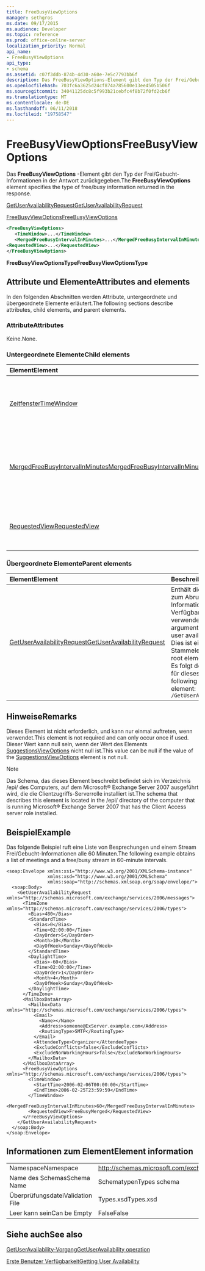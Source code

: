 ```yaml
---
title: FreeBusyViewOptions
manager: sethgros
ms.date: 09/17/2015
ms.audience: Developer
ms.topic: reference
ms.prod: office-online-server
localization_priority: Normal
api_name:
- FreeBusyViewOptions
api_type:
- schema
ms.assetid: c07f3ddb-874b-4d30-a60e-7e5c7793bb6f
description: Das FreeBusyViewOptions-Element gibt den Typ der Frei/Gebucht-Informationen in der Antwort zurückgegeben.
ms.openlocfilehash: 703fc6a3625d24cf874a785600e13ee4505b506f
ms.sourcegitcommit: 34041125dc8c5f993b21cebfc4f8b72f0fd2cb6f
ms.translationtype: MT
ms.contentlocale: de-DE
ms.lasthandoff: 06/11/2018
ms.locfileid: "19758547"
---
```

# <a name="freebusyviewoptions"></a><span data-ttu-id="0c04d-103">FreeBusyViewOptions</span><span class="sxs-lookup"><span data-stu-id="0c04d-103">FreeBusyViewOptions</span></span>

<span data-ttu-id="0c04d-104">Das **FreeBusyViewOptions** -Element gibt den Typ der Frei/Gebucht-Informationen in der Antwort zurückgegeben.</span><span class="sxs-lookup"><span data-stu-id="0c04d-104">The **FreeBusyViewOptions** element specifies the type of free/busy information returned in the response.</span></span> 
  
[<span data-ttu-id="0c04d-105">GetUserAvailabilityRequest</span><span class="sxs-lookup"><span data-stu-id="0c04d-105">GetUserAvailabilityRequest</span></span>](getuseravailabilityrequest.md)
  
[<span data-ttu-id="0c04d-106">FreeBusyViewOptions</span><span class="sxs-lookup"><span data-stu-id="0c04d-106">FreeBusyViewOptions</span></span>](freebusyviewoptions.md)
  
```xml
<FreeBusyViewOptions>
   <TimeWindow>...</TimeWindow>
   <MergedFreeBusyIntervalInMinutes>...</MergedFreeBusyIntervalInMinutes>
<RequestedView>...</RequestedView>
</FreeBusyViewOptions>

```

 <span data-ttu-id="0c04d-107">**FreeBusyViewOptionsType**</span><span class="sxs-lookup"><span data-stu-id="0c04d-107">**FreeBusyViewOptionsType**</span></span>
## <a name="attributes-and-elements"></a><span data-ttu-id="0c04d-108">Attribute und Elemente</span><span class="sxs-lookup"><span data-stu-id="0c04d-108">Attributes and elements</span></span>

<span data-ttu-id="0c04d-109">In den folgenden Abschnitten werden Attribute, untergeordnete und übergeordnete Elemente erläutert.</span><span class="sxs-lookup"><span data-stu-id="0c04d-109">The following sections describe attributes, child elements, and parent elements.</span></span>
  
### <a name="attributes"></a><span data-ttu-id="0c04d-110">Attribute</span><span class="sxs-lookup"><span data-stu-id="0c04d-110">Attributes</span></span>

<span data-ttu-id="0c04d-111">Keine.</span><span class="sxs-lookup"><span data-stu-id="0c04d-111">None.</span></span>
  
### <a name="child-elements"></a><span data-ttu-id="0c04d-112">Untergeordnete Elemente</span><span class="sxs-lookup"><span data-stu-id="0c04d-112">Child elements</span></span>

|<span data-ttu-id="0c04d-113">**Element**</span><span class="sxs-lookup"><span data-stu-id="0c04d-113">**Element**</span></span>|<span data-ttu-id="0c04d-114">**Beschreibung**</span><span class="sxs-lookup"><span data-stu-id="0c04d-114">**Description**</span></span>|
|:-----|:-----|
|[<span data-ttu-id="0c04d-115">Zeitfenster</span><span class="sxs-lookup"><span data-stu-id="0c04d-115">TimeWindow</span></span>](timewindow.md) <br/> |<span data-ttu-id="0c04d-116">Gibt die Zeitspanne für die Verfügbarkeit Benutzerinformationen abgefragt.</span><span class="sxs-lookup"><span data-stu-id="0c04d-116">Identifies the time span queried for the user availability information.</span></span>  <br/> |
|[<span data-ttu-id="0c04d-117">MergedFreeBusyIntervalInMinutes</span><span class="sxs-lookup"><span data-stu-id="0c04d-117">MergedFreeBusyIntervalInMinutes</span></span>](mergedfreebusyintervalinminutes.md) <br/> |<span data-ttu-id="0c04d-118">Stellt den Zeitunterschied zwischen zwei aufeinanderfolgenden Slots in der Ansicht **FreeBusyMerged** .</span><span class="sxs-lookup"><span data-stu-id="0c04d-118">Represents the time difference between two successive slots in the **FreeBusyMerged** view.</span></span>  <br/> |
|[<span data-ttu-id="0c04d-119">RequestedView</span><span class="sxs-lookup"><span data-stu-id="0c04d-119">RequestedView</span></span>](requestedview.md) <br/> |<span data-ttu-id="0c04d-120">Definiert den Typ von Kalenderinformationen, die ein Client anfordert.</span><span class="sxs-lookup"><span data-stu-id="0c04d-120">Defines the type of calendar information that a client requests.</span></span>  <br/> |
   
### <a name="parent-elements"></a><span data-ttu-id="0c04d-121">Übergeordnete Elemente</span><span class="sxs-lookup"><span data-stu-id="0c04d-121">Parent elements</span></span>

|<span data-ttu-id="0c04d-122">**Element**</span><span class="sxs-lookup"><span data-stu-id="0c04d-122">**Element**</span></span>|<span data-ttu-id="0c04d-123">**Beschreibung**</span><span class="sxs-lookup"><span data-stu-id="0c04d-123">**Description**</span></span>|
|:-----|:-----|
|[<span data-ttu-id="0c04d-124">GetUserAvailabilityRequest</span><span class="sxs-lookup"><span data-stu-id="0c04d-124">GetUserAvailabilityRequest</span></span>](getuseravailabilityrequest.md) <br/> |<span data-ttu-id="0c04d-125">Enthält die Argumente, die zum Abrufen von Informationen zur Verfügbarkeit der Benutzer verwendet.</span><span class="sxs-lookup"><span data-stu-id="0c04d-125">Contains the arguments used to obtain user availability information.</span></span> <span data-ttu-id="0c04d-126">Dies ist eine Stammelements.</span><span class="sxs-lookup"><span data-stu-id="0c04d-126">This is a root element.</span></span>  <br/> <span data-ttu-id="0c04d-127">Es folgt der XPath-Ausdruck für dieses Element:</span><span class="sxs-lookup"><span data-stu-id="0c04d-127">The following is the XPath to this element:</span></span>  <br/>  `/GetUserAvailabilityRequest` <br/> |
   
## <a name="remarks"></a><span data-ttu-id="0c04d-128">Hinweise</span><span class="sxs-lookup"><span data-stu-id="0c04d-128">Remarks</span></span>

<span data-ttu-id="0c04d-129">Dieses Element ist nicht erforderlich, und kann nur einmal auftreten, wenn verwendet.</span><span class="sxs-lookup"><span data-stu-id="0c04d-129">This element is not required and can only occur once if used.</span></span> <span data-ttu-id="0c04d-130">Dieser Wert kann null sein, wenn der Wert des Elements [SuggestionsViewOptions](suggestionsviewoptions.md) nicht null ist.</span><span class="sxs-lookup"><span data-stu-id="0c04d-130">This value can be null if the value of the [SuggestionsViewOptions](suggestionsviewoptions.md) element is not null.</span></span> 
  
> [!NOTE]
> <span data-ttu-id="0c04d-131">Das Schema, das dieses Element beschreibt befindet sich im Verzeichnis /epi/ des Computers, auf dem Microsoft® Exchange Server 2007 ausgeführt wird, die die Clientzugriffs-Serverrolle installiert ist.</span><span class="sxs-lookup"><span data-stu-id="0c04d-131">The schema that describes this element is located in the /epi/ directory of the computer that is running Microsoft® Exchange Server 2007 that has the Client Access server role installed.</span></span> 
  
## <a name="example"></a><span data-ttu-id="0c04d-132">Beispiel</span><span class="sxs-lookup"><span data-stu-id="0c04d-132">Example</span></span>

<span data-ttu-id="0c04d-133">Das folgende Beispiel ruft eine Liste von Besprechungen und einem Stream Frei/Gebucht-Informationen alle 60 Minuten.</span><span class="sxs-lookup"><span data-stu-id="0c04d-133">The following example obtains a list of meetings and a free/busy stream in 60-minute intervals.</span></span>
  
```
<soap:Envelope xmlns:xsi="http://www.w3.org/2001/XMLSchema-instance" 
               xmlns:xsd="http://www.w3.org/2001/XMLSchema" 
               xmlns:soap="http://schemas.xmlsoap.org/soap/envelope/">
  <soap:Body>
    <GetUserAvailabilityRequest xmlns="http://schemas.microsoft.com/exchange/services/2006/messages">
      <TimeZone xmlns="http://schemas.microsoft.com/exchange/services/2006/types">
        <Bias>480</Bias>
        <StandardTime>
          <Bias>0</Bias>
          <Time>02:00:00</Time>
          <DayOrder>5</DayOrder>
          <Month>10</Month>
          <DayOfWeek>Sunday</DayOfWeek>
        </StandardTime>
        <DaylightTime>
          <Bias>-60</Bias>
          <Time>02:00:00</Time>
          <DayOrder>1</DayOrder>
          <Month>4</Month>
          <DayOfWeek>Sunday</DayOfWeek>
        </DaylightTime>
      </TimeZone>
      <MailboxDataArray>
        <MailboxData xmlns="http://schemas.microsoft.com/exchange/services/2006/types">
          <Email>
            <Name></Name>
            <Address>someone@ExServer.example.com</Address>
            <RoutingType>SMTP</RoutingType>
          </Email>
          <AttendeeType>Organizer</AttendeeType>
          <ExcludeConflicts>false</ExcludeConflicts>
          <ExcludeNonWorkingHours>false</ExcludeNonWorkingHours>
        </MailboxData>
      </MailboxDataArray>
      <FreeBusyViewOptions xmlns="http://schemas.microsoft.com/exchange/services/2006/types">
        <TimeWindow>
          <StartTime>2006-02-06T00:00:00</StartTime>
          <EndTime>2006-02-25T23:59:59</EndTime>
        </TimeWindow>
        <MergedFreeBusyIntervalInMinutes>60</MergedFreeBusyIntervalInMinutes>
        <RequestedView>FreeBusyMerged</RequestedView>
      </FreeBusyViewOptions>
    </GetUserAvailabilityRequest>
  </soap:Body>
</soap:Envelope>
```

## <a name="element-information"></a><span data-ttu-id="0c04d-134">Informationen zum Element</span><span class="sxs-lookup"><span data-stu-id="0c04d-134">Element information</span></span>

|||
|:-----|:-----|
|<span data-ttu-id="0c04d-135">Namespace</span><span class="sxs-lookup"><span data-stu-id="0c04d-135">Namespace</span></span>  <br/> |http://schemas.microsoft.com/exchange/services/2006/types  <br/> |
|<span data-ttu-id="0c04d-136">Name des Schemas</span><span class="sxs-lookup"><span data-stu-id="0c04d-136">Schema Name</span></span>  <br/> |<span data-ttu-id="0c04d-137">Schematypen</span><span class="sxs-lookup"><span data-stu-id="0c04d-137">Types schema</span></span>  <br/> |
|<span data-ttu-id="0c04d-138">Überprüfungsdatei</span><span class="sxs-lookup"><span data-stu-id="0c04d-138">Validation File</span></span>  <br/> |<span data-ttu-id="0c04d-139">Types.xsd</span><span class="sxs-lookup"><span data-stu-id="0c04d-139">Types.xsd</span></span>  <br/> |
|<span data-ttu-id="0c04d-140">Leer kann sein</span><span class="sxs-lookup"><span data-stu-id="0c04d-140">Can be Empty</span></span>  <br/> |<span data-ttu-id="0c04d-141">False</span><span class="sxs-lookup"><span data-stu-id="0c04d-141">False</span></span>  <br/> |
   
## <a name="see-also"></a><span data-ttu-id="0c04d-142">Siehe auch</span><span class="sxs-lookup"><span data-stu-id="0c04d-142">See also</span></span>



[<span data-ttu-id="0c04d-143">GetUserAvailability-Vorgang</span><span class="sxs-lookup"><span data-stu-id="0c04d-143">GetUserAvailability operation</span></span>](getuseravailability-operation.md)


[<span data-ttu-id="0c04d-144">Erste Benutzer Verfügbarkeit</span><span class="sxs-lookup"><span data-stu-id="0c04d-144">Getting User Availability</span></span>](http://msdn.microsoft.com/library/d4133fcb-9b0f-4e6b-aadf-a389da83516a%28Office.15%29.aspx)


